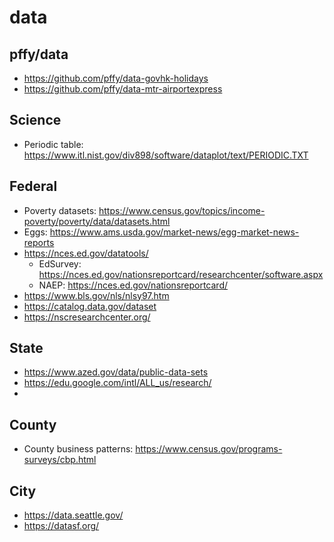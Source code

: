 # data

## pffy/data
  + https://github.com/pffy/data-govhk-holidays
  + https://github.com/pffy/data-mtr-airportexpress

## Science
  + Periodic table: https://www.itl.nist.gov/div898/software/dataplot/text/PERIODIC.TXT


## Federal
  + Poverty datasets: https://www.census.gov/topics/income-poverty/poverty/data/datasets.html
  + Eggs: https://www.ams.usda.gov/market-news/egg-market-news-reports
  + https://nces.ed.gov/datatools/
    + EdSurvey: https://nces.ed.gov/nationsreportcard/researchcenter/software.aspx 
    + NAEP: https://nces.ed.gov/nationsreportcard/
  + https://www.bls.gov/nls/nlsy97.htm
  + https://catalog.data.gov/dataset
  + https://nscresearchcenter.org/

## State
  + https://www.azed.gov/data/public-data-sets
  + https://edu.google.com/intl/ALL_us/research/
  + 

## County
  + County business patterns: https://www.census.gov/programs-surveys/cbp.html

## City
  + https://data.seattle.gov/
  + https://datasf.org/
